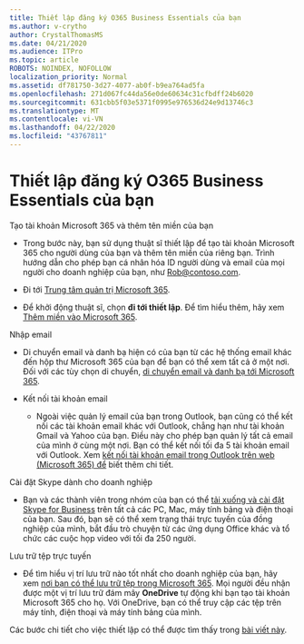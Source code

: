 ```yaml
---
title: Thiết lập đăng ký O365 Business Essentials của bạn
ms.author: v-crytho
author: CrystalThomasMS
ms.date: 04/21/2020
ms.audience: ITPro
ms.topic: article
ROBOTS: NOINDEX, NOFOLLOW
localization_priority: Normal
ms.assetid: df781750-3d27-4077-ab0f-b9ea764ad5fa
ms.openlocfilehash: 271d067fc44da56e0de60634c31cfbdff24b6020
ms.sourcegitcommit: 631cbb5f03e5371f0995e976536d24e9d13746c3
ms.translationtype: MT
ms.contentlocale: vi-VN
ms.lasthandoff: 04/22/2020
ms.locfileid: "43767811"
---
```

# <a name="setting-up-your-o365-business-essentials-subscription"></a>Thiết lập đăng ký O365 Business Essentials của bạn

Tạo tài khoản Microsoft 365 và thêm tên miền của bạn
  
- Trong bước này, bạn sử dụng thuật sĩ thiết lập để tạo tài khoản Microsoft 365 cho người dùng của bạn và thêm tên miền của riêng bạn. Trình hướng dẫn cho phép bạn cá nhân hóa ID người dùng và email của mọi người cho doanh nghiệp của bạn, như [Rob@contoso.com](mailto:rob@contoso.com).
    
- Đi tới [Trung tâm quản trị Microsoft 365](https://login.partner.microsoftonline.cn/).
    
- Để khởi động thuật sĩ, chọn **đi tới thiết lập**. Để tìm hiểu thêm, hãy xem [Thêm miền vào Microsoft 365](https://docs.microsoft.com/office365/admin/setup/add-domain).
    
Nhập email
  
- Di chuyển email và danh bạ hiện có của bạn từ các hệ thống email khác đến hộp thư Microsoft 365 của bạn để bạn có thể xem tất cả ở một nơi. Đối với các tùy chọn di chuyển, [di chuyển email và danh bạ tới Microsoft 365](https://docs.microsoft.com/office365/admin/setup/migrate-email-and-contacts-admin).
    
- Kết nối tài khoản email
    
  - Ngoài việc quản lý email của bạn trong Outlook, bạn cũng có thể kết nối các tài khoản email khác với Outlook, chẳng hạn như tài khoản Gmail và Yahoo của bạn. Điều này cho phép bạn quản lý tất cả email của mình ở cùng một nơi. Bạn có thể kết nối tối đa 5 tài khoản email với Outlook. Xem [kết nối tài khoản email trong Outlook trên web (Microsoft 365) để](https://support.office.com/Article/Connect-email-accounts-in-Outlook-on-the-web-Office-365-d7012ff0-924f-4f78-8aca-c3912d886c4d) biết thêm chi tiết. 
    
Cài đặt Skype dành cho doanh nghiệp
  
- Bạn và các thành viên trong nhóm của bạn có thể [tải xuống và cài đặt Skype for Business](https://support.office.com/Article/download-and-install-Skype-for-Business-8a0d4da8-9d58-44f9-9759-5c8f340cb3fb) trên tất cả các PC, Mac, máy tính bảng và điện thoại của bạn. Sau đó, bạn sẽ có thể xem trạng thái trực tuyến của đồng nghiệp của mình, bắt đầu trò chuyện từ các ứng dụng Office khác và tổ chức các cuộc họp video với tối đa 250 người. 
    
Lưu trữ tệp trực tuyến
  
- Để tìm hiểu vị trí lưu trữ nào tốt nhất cho doanh nghiệp của bạn, hãy xem [nơi bạn có thể lưu trữ tệp trong Microsoft 365](https://support.office.com/article/c7c20284-bc94-47f4-9728-d28e9daf0790.aspx). Mọi người đều nhận được một vị trí lưu trữ đám mây **OneDrive** tự động khi bạn tạo tài khoản Microsoft 365 cho họ. Với OneDrive, bạn có thể truy cập các tệp trên máy tính, điện thoại và máy tính bảng của mình. 
    
Các bước chi tiết cho việc thiết lập có thể được tìm thấy trong [bài viết này](https://docs.microsoft.com/office365/admin/setup/setup).
  

